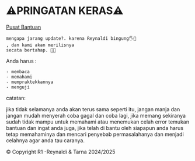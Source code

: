 # ⚠️PRINGATAN KERAS⚠️

[Pusat Bantuan](https://github.com/TarnaWijaya/Belajar-Module/issues/1)



```
mengapa jarang update?. karena Reynaldi bingung🖐️🗿
, dan kami akan merilisnya
secata bertahap. 🙏🙏
```

Anda harus :

    - membaca
    - memahami
    - mempraktekkannya
    - menguji

catatan:

jika tidak selamanya anda akan terus sama seperti itu, jangan manja dan jangan mudah menyerah coba gagal dan coba lagi, jika memang sekiranya sudah tidak mampu untuk memahami atau menemukan celah error temukan bantuan dan ingat anda juga, jika telah di bantu oleh siapapun anda harus tetap memahaminya dan mencari penyebab permasalahanya dan menjadi celahnya agar anda tau caranya.


© Copyright R1 -Reynaldi & Tarna 2024/2025